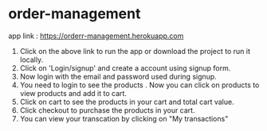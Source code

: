 # order-management

app link : https://orderr-management.herokuapp.com

1) Click on the above link to run the app or download the project to run it locally.
2) Click on 'Login/signup' and create a account using signup form.
3) Now login with the email and password used during signup.
4) You need to login to see the products . Now you can click on products to view products and add it to cart.
5) Click on cart to see the products in your cart and total cart value.
6) Click checkout to purchase the products in your cart.
7) You can view your transcation by clicking on "My transactions" 
